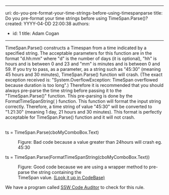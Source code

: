 

---
uri: do-you-pre-format-your-time-strings-before-using-timespanparse
title: Do you pre-format your time strings before using TimeSpan.Parse()?
created: YYYY-04-DD 22:00:38
authors:
  - id: 1
    title: Adam Cogan
---




<span class='intro'> TimeSpan.Parse() constructs a Timespan from a time indicated by a specified string. The acceptable parameters for this function are in the format &quot;d.hh&#58;mm&quot; where &quot;d&quot; is the number of days (it is optional), &quot;hh&quot; is hours and is between 0 and 23 and &quot;mm&quot; is minutes and is between 0 and 59. If you try to pass, as a parameter, as a string such as &quot;45&#58;30&quot; (meaning 45 hours and 30 minutes), TimeSpan.Parse() function will crash. (The exact exception received is&#58; &quot;System.OverflowException&#58; TimeSpan overflowed because duration is too long&quot;.) Therefore it is recommended that you should always pre-parse the time string before passing it to the &quot;TimeSpan.Parse()&quot; function. This pre-parsing is done by the FormatTimeSpanString( ) function. This function will format the input string correctly. Therefore, a time string of value &quot;45&#58;30&quot; will be converted to &quot;1.21&#58;30&quot; (meaning 1 day, 21 hours and 30 minutes). This format is perfectly acceptable for TimeSpan.Parse() function and it will not crash.<br>​<br> </span>

<p class="ssw15-rteElement-CodeArea">​ts = TimeSpan.Parse(cboMyComboBox.Text)<br></p><dd class="ssw15-rteElement-FigureBad">Figure&#58; Bad code because a value greater than 24hours will crash eg. 45&#58;30<br></dd><p class="ssw15-rteElement-CodeArea">ts = TimeSpan.Parse(FormatTimeSpanString(cboMyComboBox.Text))​<br></p><dd class="ssw15-rteElement-FigureGood">
   Figure&#58; Good code because we are using a wrapper method to pre-parse the string containing the&#160;<br>TimeSpan value.&#160;<a href="https&#58;//www.ssw.com.au/ssw/Standards/Rules/RulestoBetterCode.aspx#">(Look it up in CodeBase)</a>​<br></dd><p class="ssw15-rteElement-YellowBorderBox">We have a program called&#160;<a href="https&#58;//www.ssw.com.au/ssw/CodeAuditor/Rules.aspx#TimeSpan">SSW Code Auditor</a>&#160;to check for this rule.<br></p>
​<br>


